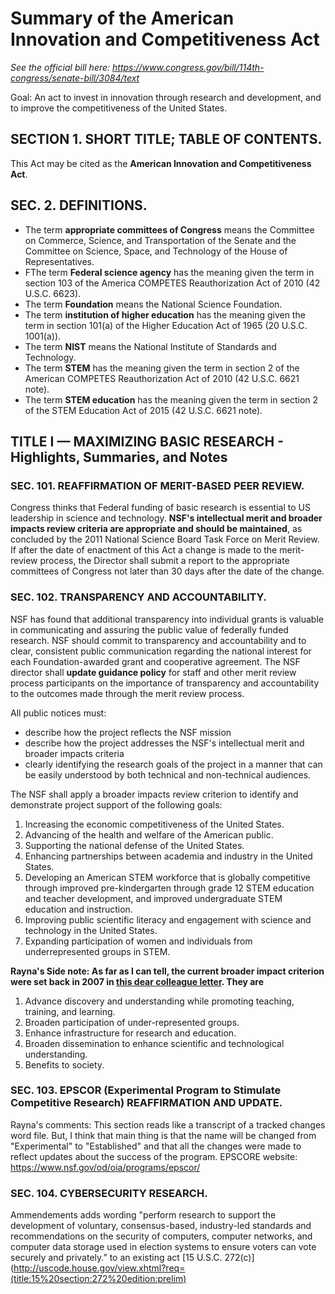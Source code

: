 # Summary of the American Innovation and Competitiveness Act

*See the official bill here: https://www.congress.gov/bill/114th-congress/senate-bill/3084/text*

Goal: An act to invest in innovation through research and development, and to improve the competitiveness of the United States.

## SECTION 1. SHORT TITLE; TABLE OF CONTENTS.
This Act may be cited as the **American Innovation and Competitiveness Act**.

## SEC. 2. DEFINITIONS.
- The term **appropriate committees of Congress** means the Committee on Commerce, Science, and Transportation of the Senate and the Committee on Science, Space, and Technology of the House of Representatives.
- FThe term **Federal science agency** has the meaning given the term in section 103 of the America COMPETES Reauthorization Act of 2010 (42 U.S.C. 6623).
- The term **Foundation** means the National Science Foundation.
- The term **institution of higher education** has the meaning given the term in section 101(a) of the Higher Education Act of 1965 (20 U.S.C. 1001(a)).
- The term **NIST** means the National Institute of Standards and Technology.
- The term **STEM** has the meaning given the term in section 2 of the American COMPETES Reauthorization Act of 2010 (42 U.S.C. 6621 note).
- The term **STEM education** has the meaning given the term in section 2 of the STEM Education Act of 2015 (42 U.S.C. 6621 note).

## TITLE I — MAXIMIZING BASIC RESEARCH - Highlights, Summaries, and Notes

### SEC. 101. REAFFIRMATION OF MERIT-BASED PEER REVIEW.
Congress thinks that Federal funding of basic research is essential to US leadership in science and technology. **NSF's intellectual merit and broader impacts review criteria are appropriate and should be maintained**, as concluded by the 2011 National Science Board Task Force on Merit Review. If after the date of enactment of this Act a change is made to the merit-review process, the Director shall submit a report to the appropriate committees of Congress not later than 30 days after the date of the change.

### SEC. 102. TRANSPARENCY AND ACCOUNTABILITY.
NSF has found that additional transparency into individual grants is valuable in communicating and assuring the public value of federally funded research. NSF should commit to transparency and accountability and to clear, consistent public communication regarding the national interest for each Foundation-awarded grant and cooperative agreement. The NSF director shall **update guidance policy** for staff and other merit review process participants on the importance of transparency and accountability to the outcomes made through the merit review process. 

All public notices must:
- describe how the project reflects the NSF mission 
- describe how the project addresses the NSF's intellectual merit and broader impacts criteria
- clearly identifying the research goals of the project in a manner that can be easily understood by both technical and non-technical audiences.

The NSF shall apply a broader impacts review criterion to identify and demonstrate project support of the following goals:

1. Increasing the economic competitiveness of the United States.
2. Advancing of the health and welfare of the American public.
3. Supporting the national defense of the United States.
4. Enhancing partnerships between academia and industry in the United States.
5. Developing an American STEM workforce that is globally competitive through improved pre-kindergarten through grade 12 STEM education and teacher development, and improved undergraduate STEM education and instruction.
6. Improving public scientific literacy and engagement with science and technology in the United States.
7. Expanding participation of women and individuals from underrepresented groups in STEM.

**Rayna's Side note: As far as I can tell, the current broader impact criterion were set back in 2007 in [this dear colleague letter](https://www.nsf.gov/pubs/2007/nsf07046/nsf07046.jsp). They are**

1. Advance discovery and understanding while promoting teaching, training, and learning.
2. Broaden participation of under-represented groups.
3. Enhance infrastructure for research and education.
4. Broaden dissemination to enhance scientific and technological understanding.
5. Benefits to society.

### SEC. 103. EPSCOR (Experimental Program to Stimulate Competitive Research) REAFFIRMATION AND UPDATE.
Rayna's comments: This section reads like a transcript of a tracked changes word file. But, I think that main thing is that the name will be changed from "Experimental" to "Established" and that all the changes were made to reflect updates about the success of the program. 
EPSCORE website: https://www.nsf.gov/od/oia/programs/epscor/

### SEC. 104. CYBERSECURITY RESEARCH.
Ammendements adds wording "perform research to support the development of voluntary, consensus-based, industry-led standards and recommendations on the security of computers, computer networks, and computer data storage used in election systems to ensure voters can vote securely and privately.” to an existing act [15 U.S.C. 272(c)](http://uscode.house.gov/view.xhtml?req=(title:15%20section:272%20edition:prelim)


